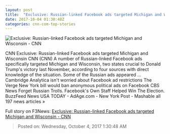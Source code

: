 ```yaml
---
layout: post
title:  "Exclusive: Russian-linked Facebook ads targeted Michigan and Wisconsin - CNN"
date: 2017-10-04 01:30:48Z
categories: cnn-com-top-stories
---
```


![Exclusive: Russian-linked Facebook ads targeted Michigan and Wisconsin - CNN](http://i2.cdn.cnn.com/cnnnext/dam/assets/171003215422-fb-russia-logo-super-tease.jpg)

CNN Exclusive: Russian-linked Facebook ads targeted Michigan and Wisconsin CNN (CNN) A number of Russian-linked Facebook ads specifically targeted Michigan and Wisconsin, two states crucial to Donald Trump's victory last November, according to four sources with direct knowledge of the situation. Some of the Russian ads appeared ... Cambridge Analytica isn't worried about Facebook ad restrictions The Verge New York bill would ban anonymous political ads on Facebook CBS News Forget Russian Trolls. Facebook's Own Staff Helped Win The Election. BuzzFeed News USA TODAY - AdAge.com - New York Post - Mashable all 197 news articles »


Full story on F3News: [Exclusive: Russian-linked Facebook ads targeted Michigan and Wisconsin - CNN](http://www.f3nws.com/n/NH333H)

> Posted on: Wednesday, October 4, 2017 1:30:48 AM
